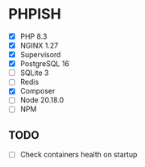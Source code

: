 # PHPISH

-   [x] PHP 8.3
-   [x] NGINX 1.27
-   [x] Supervisord
-   [x] PostgreSQL 16
-   [ ] SQLite 3
-   [ ] Redis
-   [x] Composer
-   [ ] Node 20.18.0
-   [ ] NPM

## TODO

-   [ ] Check containers health on startup

